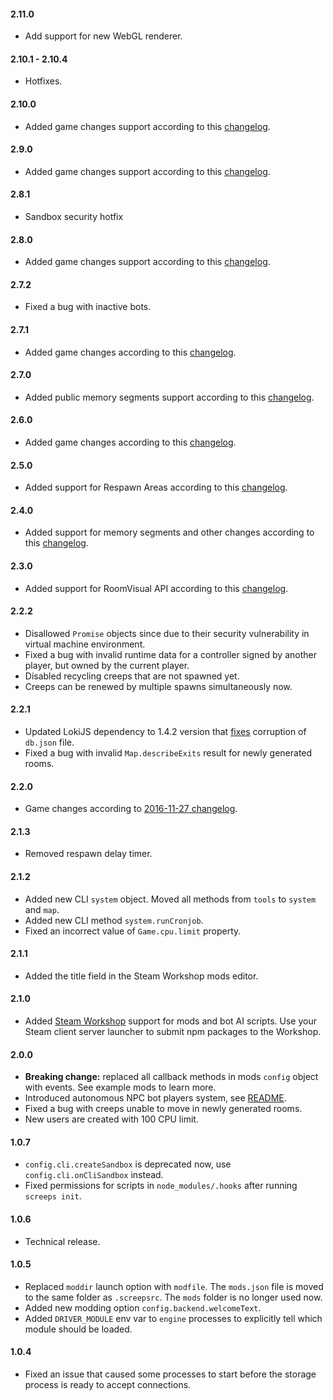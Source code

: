#### 2.11.0
* Add support for new WebGL renderer.

#### 2.10.1 - 2.10.4
* Hotfixes.

#### 2.10.0
* Added game changes support according to this [changelog](http://blog.screeps.com/2017/09/changelog-2017-09-28/).

#### 2.9.0
* Added game changes support according to this [changelog](http://blog.screeps.com/2017/09/changelog-2017-09-19/).

#### 2.8.1
* Sandbox security hotfix

#### 2.8.0
* Added game changes support according to this [changelog](http://blog.screeps.com/2017/08/shards/).

#### 2.7.2
* Fixed a bug with inactive bots.

#### 2.7.1
* Added game changes according to this [changelog](http://blog.screeps.com/2017/06/changelog-2017-06-26/).

#### 2.7.0
* Added public memory segments support according to this [changelog](http://blog.screeps.com/2017/05/changelog-2017-05-26/).

#### 2.6.0
* Added game changes according to this [changelog](http://blog.screeps.com/2017/05/changelog-2017-05-11/).

#### 2.5.0
* Added support for Respawn Areas according to this [changelog](http://support.screeps.com/hc/en-us/articles/115001774029).

#### 2.4.0
* Added support for memory segments and other changes according to this [changelog](https://screeps.zendesk.com/hc/en-us/articles/115001536629).

#### 2.3.0
* Added support for RoomVisual API according to this [changelog](https://screeps.zendesk.com/hc/en-us/articles/115001047425).

#### 2.2.2
* Disallowed `Promise` objects since due to their security vulnerability in virtual machine environment.  
* Fixed a bug with invalid runtime data for a controller signed by another player, but owned by the current player.
* Disabled recycling creeps that are not spawned yet.
* Creeps can be renewed by multiple spawns simultaneously now.

#### 2.2.1
* Updated LokiJS dependency to 1.4.2 version that [fixes](https://github.com/techfort/LokiJS/pull/509) corruption of `db.json` file.
* Fixed a bug with invalid `Map.describeExits` result for newly generated rooms.

#### 2.2.0
* Game changes according to [2016-11-27 changelog](http://support.screeps.com/hc/en-us/articles/213649289).

#### 2.1.3
* Removed respawn delay timer.
 
#### 2.1.2
* Added new CLI `system` object. Moved all methods from `tools` to `system` and `map`.
* Added new CLI method `system.runCronjob`.
* Fixed an incorrect value of `Game.cpu.limit` property.

#### 2.1.1
* Added the title field in the Steam Workshop mods editor.

#### 2.1.0
* Added [Steam Workshop](http://steamcommunity.com/app/464350/workshop/) support for mods and bot AI scripts. 
    Use your Steam client server launcher to submit npm packages to the Workshop.
    
#### 2.0.0
* **Breaking change:** replaced all callback methods in mods `config` object with events. See example mods to learn more.
* Introduced autonomous NPC bot players system, see [README](https://github.com/screeps/screeps#npc-bots).
* Fixed a bug with creeps unable to move in newly generated rooms.   
* New users are created with 100 CPU limit. 

#### 1.0.7
* `config.cli.createSandbox` is deprecated now, use `config.cli.onCliSandbox` instead.
* Fixed permissions for scripts in `node_modules/.hooks` after running `screeps init`.

#### 1.0.6
* Technical release.
 
#### 1.0.5
* Replaced `moddir` launch option with `modfile`. The `mods.json` file is moved to the same folder as `.screepsrc`. The `mods` folder is no longer used now.
* Added new modding option `config.backend.welcomeText`.
* Added `DRIVER_MODULE` env var to `engine` processes to explicitly tell which module should be loaded.

#### 1.0.4
* Fixed an issue that caused some processes to start before the storage process is ready to accept connections.
